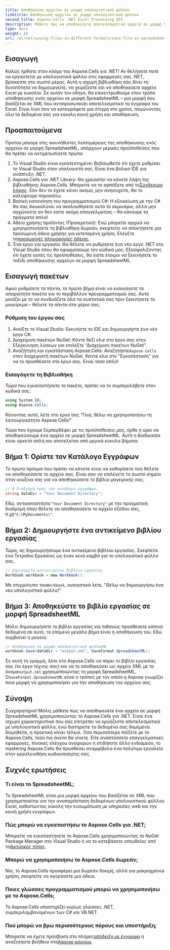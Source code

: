 ```yaml
---
title: Αποθήκευση αρχείου σε μορφή υπολογιστικού φύλλου
linktitle: Αποθήκευση αρχείου σε μορφή υπολογιστικού φύλλου
second_title: Aspose.Cells .NET Excel Processing API
description: Μάθετε πώς να αποθηκεύετε αποτελεσματικά αρχεία σε μορφή SpreadsheetML χρησιμοποιώντας το Aspose.Cells για .NET με αυτόν τον πλήρη οδηγό βήμα προς βήμα.
type: docs
weight: 16
url: /el/net/saving-files-in-different-formats/save-file-in-spreadsheetml-format/
---
```

## Εισαγωγή
Καλώς ήρθατε στον κόσμο του Aspose.Cells για .NET! Αν θελήσατε ποτέ να εργαστείτε με υπολογιστικά φύλλα στις εφαρμογές σας .NET, βρίσκεστε στο σωστό μέρος. Αυτή η ισχυρή βιβλιοθήκη σάς δίνει τη δυνατότητα να δημιουργείτε, να χειρίζεστε και να αποθηκεύετε αρχεία Excel με ευκολία. Σε αυτόν τον οδηγό, θα επικεντρωθούμε στον τρόπο αποθήκευσης ενός αρχείου σε μορφή SpreadsheetML – μια μορφή που βασίζεται σε XML που αντιπροσωπεύει αποτελεσματικά τα έγγραφα του Excel. Είναι λίγο σαν να καταγράφετε μια στιγμή στο χρόνο, παγώνοντας όλα τα δεδομένα σας για εύκολη κοινή χρήση και αποθήκευση. 
## Προαπαιτούμενα
Προτού μπούμε στις ασυνήθιστες λεπτομέρειες της αποθήκευσης ενός αρχείου σε μορφή SpreadsheetML, υπάρχουν μερικές προϋποθέσεις που θα πρέπει να αντιμετωπίσετε πρώτα:
1. Το Visual Studio είναι εγκατεστημένο: Βεβαιωθείτε ότι έχετε ρυθμίσει το Visual Studio στον υπολογιστή σας. Είναι ένα βολικό IDE για ανάπτυξη .NET.
2.  Aspose.Cells για .NET Library: Θα χρειαστεί να κάνετε λήψη της βιβλιοθήκης Aspose.Cells. Μπορείτε να το αρπάξετε από το[Σύνδεσμος λήψης](https://releases.aspose.com/cells/net/). Εάν δεν το έχετε κάνει ακόμα, μην ανησυχείτε, θα το καλύψουμε παρακάτω.
3. Βασική κατανόηση του προγραμματισμού C#: Η εξοικείωση με την C# θα σας διευκολύνει να ακολουθήσετε αυτό το σεμινάριο, αλλά μην αγχώνεστε αν δεν είστε ακόμη επαγγελματίας – θα κάνουμε τα πράγματα απλά!
4.  Άδεια χρήσης προϊόντος (Προαιρετικό): Ενώ μπορείτε αρχικά να χρησιμοποιήσετε τη βιβλιοθήκη δωρεάν, σκεφτείτε να αποκτήσετε μια προσωρινή άδεια χρήσης για εκτεταμένη χρήση. Ελέγξτε το[προσωρινές πληροφορίες άδειας](https://purchase.aspose.com/temporary-license/).
5. Ένα έργο για εργασία: Θα θέλετε να ρυθμίσετε ένα νέο έργο .NET στο Visual Studio όπου θα εφαρμόσουμε τον κώδικά μας.
Εξασφαλίζοντας ότι έχετε αυτές τις προϋποθέσεις, θα είστε έτοιμοι να ξεκινήσετε το ταξίδι αποθήκευσης αρχείων σε μορφή SpreadsheetML.
## Εισαγωγή πακέτων
Αφού ρυθμίσετε τα πάντα, το πρώτο βήμα είναι να εισαγάγετε τα απαραίτητα πακέτα για το περιβάλλον προγραμματισμού σας. Αυτό μοιάζει με το να συνδυάζετε όλα τα συστατικά σας πριν ξεκινήσετε το μαγείρεμα – θέλετε τα πάντα στα χέρια σας. 
### Ρύθμιση του έργου σας
1. Ανοίξτε το Visual Studio: Εκκινήστε το IDE και δημιουργήστε ένα νέο έργο C#.
2. Διαχείριση πακέτων NuGet: Κάντε δεξί κλικ στο έργο σας στην Εξερεύνηση λύσεων και επιλέξτε "Διαχείριση πακέτων NuGet".
3.  Αναζήτηση και εγκατάσταση Aspose.Cells: Αναζητήστε`Aspose.Cells` στον διαχειριστή πακέτων NuGet. Κάντε κλικ στο "Εγκατάσταση" για να το προσθέσετε στο έργο σας. Είναι τόσο απλό!
### Εισαγάγετε τη Βιβλιοθήκη
Τώρα που εγκαταστήσατε το πακέτο, πρέπει να το συμπεριλάβετε στον κώδικά σας.
```csharp
using System.IO;
using Aspose.Cells;
```
Κάνοντας αυτό, λέτε στο έργο σας "Γεια, θέλω να χρησιμοποιήσω τη λειτουργικότητα Aspose.Cells!" 

Τώρα που έχουμε ξεμπερδέψει με τις προϋποθέσεις μας, ήρθε η ώρα να αποθηκεύσουμε ένα αρχείο σε μορφή SpreadsheetML. Αυτή η διαδικασία είναι αρκετά απλή και αποτελείται από μερικά εύκολα βήματα. 
## Βήμα 1: Ορίστε τον Κατάλογο Εγγράφων
Το πρώτο πράγμα που πρέπει να κάνετε είναι να καθορίσετε πού θέλετε να αποθηκεύσετε το αρχείο σας. Είναι σαν να επιλέγετε το σωστό σημείο στην κουζίνα σας για να αποθηκεύσετε το βιβλίο μαγειρικής σας.
```csharp
// Η διαδρομή προς τον κατάλογο εγγράφων.
string dataDir = "Your Document Directory";
```
 Εδώ, αντικαταστήστε`"Your Document Directory"` με την πραγματική διαδρομή όπου θέλετε να αποθηκεύσετε το αρχείο εξόδου σας, π.χ`@"C:\MyDocuments\"`.
## Βήμα 2: Δημιουργήστε ένα αντικείμενο βιβλίου εργασίας
Τώρα, ας δημιουργήσουμε ένα αντικείμενο βιβλίου εργασίας. Σκεφτείτε ένα Τετράδιο Εργασίας ως έναν κενό καμβά για το υπολογιστικό φύλλο σας. 
```csharp
// Δημιουργία αντικειμένου βιβλίου εργασίας
Workbook workbook = new Workbook();
```
 Με στιγμιότυπο του`Workbook`, ουσιαστικά λέτε, "Θέλω να δημιουργήσω ένα νέο υπολογιστικό φύλλο!"
## Βήμα 3: Αποθηκεύστε το βιβλίο εργασίας σε μορφή SpreadsheetML
Μόλις δημιουργήσετε το βιβλίο εργασίας και πιθανώς προσθέσετε κάποια δεδομένα σε αυτό, το επόμενο μεγάλο βήμα είναι η αποθήκευση του. Εδώ συμβαίνει η μαγεία:
```csharp
// Αποθήκευση σε μορφή υπολογιστικού φύλλουML
workbook.Save(dataDir + "output.xml", SaveFormat.SpreadsheetML);
```
 Σε αυτή τη γραμμή, λέτε στο Aspose.Cells να πάρει το βιβλίο εργασίας σας (το έργο τέχνης σας) και να το αποθηκεύσει ως αρχείο XML με το όνομα`output.xml` χρησιμοποιώντας τη μορφή SpreadsheetML. Ο`SaveFormat.SpreadsheetML` είναι ο τρόπος με τον οποίο η Aspose γνωρίζει ποια μορφή να χρησιμοποιήσει για την αποθήκευση του αρχείου σας.
## Σύναψη
Συγχαρητήρια! Μόλις μάθατε πώς να αποθηκεύετε ένα αρχείο σε μορφή SpreadsheetML χρησιμοποιώντας το Aspose.Cells για .NET. Είναι ένα ισχυρό χαρακτηριστικό που σας επιτρέπει να εργάζεστε αποτελεσματικά με υπολογιστικά φύλλα, ενώ διατηρείτε τα δεδομένα σας δομημένα. Θυμηθείτε, η πρακτική κάνει τέλεια. Όσο περισσότερο παίζετε με το Aspose.Cells, τόσο πιο άνετα θα γίνετε.
Είτε αναπτύσσετε επαγγελματικές εφαρμογές, πίνακες ελέγχου αναφορών ή οτιδήποτε άλλο ενδιάμεσο, το mastering Aspose.Cells θα προσθέσει αναμφίβολα ένα πολύτιμο εργαλείο στην εργαλειοθήκη κωδικοποίησης σας.
## Συχνές ερωτήσεις
### Τι είναι το SpreadsheetML;
Το SpreadsheetML είναι μια μορφή αρχείου που βασίζεται σε XML που χρησιμοποιείται για την αναπαράσταση δεδομένων υπολογιστικού φύλλου Excel, καθιστώντας εύκολη την ενσωμάτωση με υπηρεσίες web και την κοινή χρήση εγγράφων.
### Πώς μπορώ να εγκαταστήσω το Aspose.Cells για .NET;
 Μπορείτε να εγκαταστήσετε το Aspose.Cells χρησιμοποιώντας το NuGet Package Manager στο Visual Studio ή να το κατεβάσετε απευθείας από το[δικτυακός τόπος](https://releases.aspose.com/cells/net/).
### Μπορώ να χρησιμοποιήσω το Aspose.Cells δωρεάν;
Ναι, το Aspose.Cells προσφέρει μια δωρεάν δοκιμή, αλλά για μακροχρόνια χρήση, σκεφτείτε να αγοράσετε μια άδεια.
### Ποιες γλώσσες προγραμματισμού μπορώ να χρησιμοποιήσω με το Aspose.Cells;
Το Aspose.Cells υποστηρίζει κυρίως γλώσσες .NET, συμπεριλαμβανομένων των C# και VB.NET.
### Πού μπορώ να βρω περισσότερους πόρους και υποστήριξη;
 Μπορείτε να έχετε πρόσβαση στο πλήρες[απόδειξη με έγγραφα](https://reference.aspose.com/cells/net/) ή αναζητήστε βοήθεια στο[Aspose φόρουμ](https://forum.aspose.com/c/cells/9).